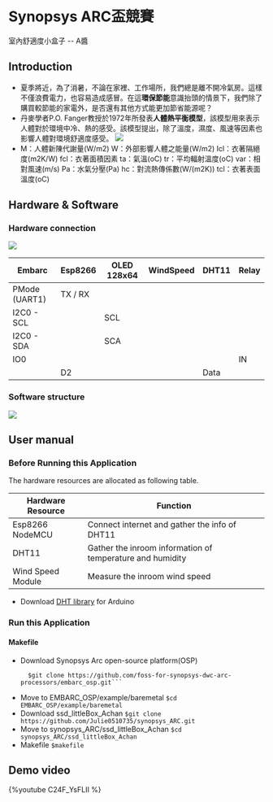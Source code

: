 # Synopsys ARC盃競賽 
室內舒適度小盒子 -- A醬

## Introduction
* 夏季將近，為了消暑，不論在家裡、工作場所，我們總是離不開冷氣房。這樣不僅浪費電力，也容易造成感冒。在這**環保節能**意識抬頭的情景下，我們除了購買較節能的家電外，是否還有其他方式能更加節省能源呢？
* 丹麥學者P.O. Fanger教授於1972年所發表**人體熱平衡模型**，該模型用來表示人體對於環境中冷、熱的感受。該模型提出，除了溫度，濕度、風速等因素也影響人體對環境舒適度感受。
![](https://i.imgur.com/nmDoIey.png)
* M：人體新陳代謝量(W/m2)
  W：外部影響人體之能量(W/m2)
  Icl：衣著隔絕度(m2K/W)
  fcl：衣著面積因素
  ta：氣溫(oC)
  tr：平均輻射溫度(oC)
  var：相對風速(m/s)
  Pa：水氣分壓(Pa)
  hc：對流熱傳係數(W/(m2K))
  tcl：衣著表面溫度(oC)


## Hardware & Software
### Hardware connection
![](https://i.imgur.com/wbn2ML9.jpg)



| Embarc | Esp8266 | OLED 128x64 | WindSpeed | DHT11 | Relay |
| -------- | -------- | -------- | -------- | -------- | -------- |
| PMode (UART1) | TX / RX |  |  |  |
| I2C0 - SCL |  | SCL |  |  |
| I2C0 - SDA |  | SCA |  |  |
| IO0 |  | |  |  | IN |
|  | D2 |  |  | Data |

### Software structure
![](https://i.imgur.com/M2f3k4b.png)





## User manual
### Before Running this Application
The hardware resources are allocated as following table.


| Hardware Resource | Function |
| -------- | -------- |
| Esp8266 NodeMCU | Connect internet and gather the info of DHT11 |
| DHT11 | Gather the inroom information of temperature and humidity |
| Wind Speed Module | Measure the inroom wind speed |

* Download [DHT library](https://github.com/adafruit/DHT-sensor-library) for Arduino

### Run this Application
#### Makefile
* Download Synopsys Arc open-source platform(OSP)
  ```
    $git clone https://github.com/foss-for-synopsys-dwc-arc-processors/embarc_osp.git```
* Move to EMBARC_OSP/example/baremetal
  ```$cd EMBARC_OSP/example/baremetal```
* Download ssd_littleBox_Achan
  ```$git clone https://github.com/Julie0510735/synopsys_ARC.git```
* Move to synopsys_ARC/ssd_littleBox_Achan
  ```$cd synopsys_ARC/ssd_littleBox_Achan```
* Makefile
  ```$makefile```
## Demo video
{%youtube C24F_YsFLII %}
